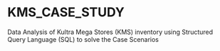 # KMS_CASE_STUDY
Data Analysis of Kultra Mega Stores (KMS) inventory using Structured Query Language (SQL) to solve the Case Scenarios

